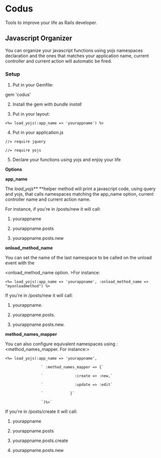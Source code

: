 Codus
=====

Tools to improve your life as Rails developer.



Javascript Organizer
--------------------

You can organize your javascript functions using yojs namespaces declaration and
the ones that matches your application name, current controller and current
action will automatic be fired.



### Setup



1. Put in your Gemfile:

gem 'codus'

2. Install the gem with *bundle install*

3. Put in your layout:

`<%= load_yojs(:app_name => 'yourappname') %>`

4. Put in your application.js

`//= require jquery`

`//= require yojs`

5. Declare your functions using yojs and enjoy your life



**Options**



**app_name**

The *load_yojs*** **helper method will print a javascript code, using query and
yojs, that calls namespaces matching the app_name option, current controller name
and current action name.



For instance, if you're in /posts/new it will call:



1. yourappname

2. yourappname.posts

3. yourappname.posts.new



**onload_method_name**

You can set the name of the last namespace to be called on the unload event with
the

<onload_method_name option. >For instance:



`<%= load_yojs(:app_name => 'yourappname', :onload_method_name =>
"myonloadmethod") %>`



If you're in /posts/new it will call:



1. yourappname.<myonloadmethod>

2. yourappname.posts.<myonloadmethod>

3. yourappname.posts.new.<myonloadmethod>



**method_names_mapper**

You can also configure equivalent namespaces using :<method_names_mapper. For
instance:>



`<%= load_yojs(:app_name => 'yourappname', `

                    ` :method_names_mapper => {`

                    `              :create => :new,`

                    `              :update => :edit`

                    `            }`

                    `)%>`



If you're in /posts/create it will call:



1. yourappname

2. yourappname.posts

3. yourappname.posts.create

4. yourappname.posts.new

